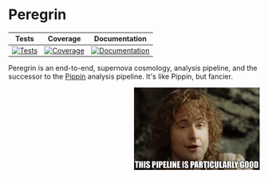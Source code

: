 # Peregrin

| Tests | Coverage | Documentation |
| :---: | :------: | :-----------: |
| [![Tests](https://github.com/OmegaLambda1998/Peregrin/actions/workflows/test_and_codecov.yml/badge.svg?branch=main)](https://github.com/OmegaLambda1998/Peregrin/actions/workflows/test_and_codecov.yml?branch=main) | [![Coverage](https://coveralls.io/repos/github/OmegaLambda1998/Peregrin/badge.svg?branch=main)](https://coveralls.io/github/OmegaLambda1998/Peregrin?branch=main) | [![Documentation](https://github.com/OmegaLambda1998/Peregrin/actions/workflows/documentation.yml/badge.svg)](http://www.omegalambda.au/Peregrin/) |

Peregrin is an end-to-end, supernova cosmology, analysis pipeline, and the successor to the [Pippin](https://github.com/dessn/pippin) analysis pipeline. It's like Pippin, but fancier.

<img align="right" width="50%" src="meme.png">
